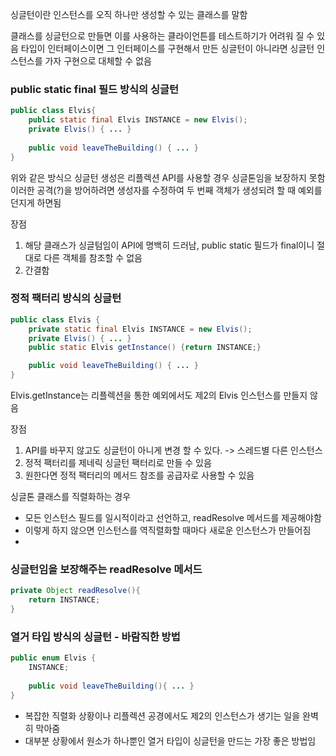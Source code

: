 싱글턴이란 인스턴스를 오직 하나만 생성할 수 있는 클래스를 말함

클래스를 싱글턴으로 만들면 이를 사용하는 클라이언튼를 테스트하기가 어려워 질 수 있음
타입이 인터페이스이면 그 인터페이스를 구현해서 만든 싱글턴이 아니라면 싱글턴 인스턴스를 가자 구현으로 대체할 수 없음

### public static final 필드 방식의 싱글턴
```java
public class Elvis{
    public static final Elvis INSTANCE = new Elvis();
    private Elvis() { ... }
    
    public void leaveTheBuilding() { ... }
}
```
위와 같은 방식으 싱글턴 생성은 리플렉션 API를 사용할 경우 싱글톤임을 보장하지 못함
이러한 공격(?)을 방어하려면 생성자를 수정하여 두 번째 객체가 생성되려 할 때 예외를 던지게 하면됨

장점
1) 해당 클래스가 싱글텀임이 API에 명백히 드러남, public static 필드가 final이니 절대로 다른 객체를 참조할 수 없음
2) 간결함

### 정적 팩터리 방식의 싱글턴
```java
public class Elvis {
    private static final Elvis INSTANCE = new Elvis();
    private Elvis() { ... }
    public static Elvis getInstance() {return INSTANCE;}

    public void leaveTheBuilding() { ... }
}
```

Elvis.getInstance는 리플렉션을 통한 예외에서도 제2의 Elvis 인스턴스를 만들지 않음

장점
1) API를 바꾸지 않고도 싱글턴이 아니게 변경 할 수 있다. -> 스레드별 다른 인스턴스
2) 정적 팩터리를 제네릭 싱글턴 팩터리로 만들 수 있음
3) 원한다면 정적 팩터리의 메서드 참조를 공급자로 사용할 수 있음

싱글톤 클래스를 직렬화하는 경우 
- 모든 인스턴스 필드를 일시적이라고 선언하고, readResolve 메서드를 제공해야함
- 이렇게 하지 않으면 인스턴스를 역직렬화할 때마다 새로운 인스턴스가 만들어짐
- 
### 싱글턴임을 보장해주는 readResolve 메서드
```java
private Object readResolve(){
    return INSTANCE;
}
```

### 열거 타입 방식의 싱글턴 - 바람직한 방법
```java
public enum Elvis {
    INSTANCE; 
    
    public void leaveTheBuilding(){ ... }
}
```

- 복잡한 직렬화 상황이나 리플렉션 공경에서도 제2의 인스턴스가 생기는 일을 완벽히 막아줌
- 대부분 상황에서 원소가 하나뿐인 열거 타입이 싱글턴을 만드는 가장 좋은 방법임

